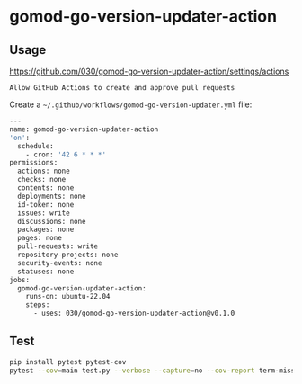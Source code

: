 # gomod-go-version-updater-action

## Usage

https://github.com/030/gomod-go-version-updater-action/settings/actions

```
Allow GitHub Actions to create and approve pull requests
```

Create a `~/.github/workflows/gomod-go-version-updater.yml` file:

```bash
---
name: gomod-go-version-updater-action
'on':
  schedule:
    - cron: '42 6 * * *'
permissions:
  actions: none
  checks: none
  contents: none
  deployments: none
  id-token: none
  issues: write
  discussions: none
  packages: none
  pages: none
  pull-requests: write
  repository-projects: none
  security-events: none
  statuses: none
jobs:
  gomod-go-version-updater-action:
    runs-on: ubuntu-22.04
    steps:
      - uses: 030/gomod-go-version-updater-action@v0.1.0
```

## Test

```bash
pip install pytest pytest-cov
pytest --cov=main test.py --verbose --capture=no --cov-report term-missing
```
